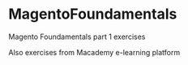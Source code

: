# MagentoFoundamentals

Magento Foundamentals part 1 exercises

Also exercises from Macademy e-learning platform
